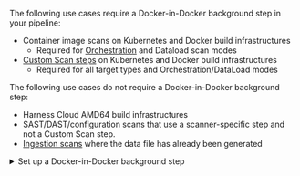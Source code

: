 The following use cases require a Docker-in-Docker background step in your pipeline:
- Container image scans on Kubernetes and Docker build infrastructures
  - Required for [Orchestration](/docs/security-testing-orchestration/orchestrate-and-ingest/run-an-orchestrated-scan-in-sto) and Dataload scan modes
- [Custom Scan steps](/docs/security-testing-orchestration/sto-techref-category/custom-scan-reference) on Kubernetes and Docker build infrastructures
  - Required for all target types and Orchestration/DataLoad modes

The following use cases do not require a Docker-in-Docker background step:
- Harness Cloud AMD64 build infrastructures
- SAST/DAST/configuration scans that use a scanner-specific step and not a Custom Scan step.
- [Ingestion scans](/docs/security-testing-orchestration/orchestrate-and-ingest/ingestion-workflows/ingest-scan-results-into-an-sto-pipeline) where the data file has already been generated

<details>
<summary>Set up a Docker-in-Docker background step</summary>

1. Go to the stage where you want to run the scan.

2. In **Overview**, add the shared path `/var/run`.

2. In **Execution**, do the following:

    1. Click **Add Step** and then choose **Background**.
    2. Configure the Background step as follows:
       1. Dependency Name = `dind`
       2. Container Registry = The Docker connector to download the DinD image. If you don't have one defined, go to [Docker connector settings reference](/docs/platform/connectors/cloud-providers/ref-cloud-providers/docker-registry-connector-settings-reference).
       3. Image = `docker:dind`
       4. Under **Entry Point**, add the following: `dockerd` 
          
          In most cases, using `dockerd` is a faster and more secure way to set up the background step. For more information, go to the **TLS** section in the [Docker quick reference](https://hub.docker.com/_/docker).

          If the DinD service doesn't start with `dockerd`, clear the **Entry Point** field and then run the pipeline again. This starts the service with the default [entry point](https://docs.docker.com/engine/reference/run/#entrypoint-default-command-to-execute-at-runtime).

       5. Under **Additional Configuration**, select the **Privileged** checkbox.



import Tabs from '@theme/Tabs';
import TabItem from '@theme/TabItem';


<Tabs>
  <TabItem value="Visual" label="Visual setup" default>

import set_up_harness_25 from '/docs/security-testing-orchestration/get-started/static/set-up-harness-for-sto-25.png'

<img src={set_up_harness_25} alt="Configure the background step" height="50%" width="50%" />



</TabItem>
<TabItem value="YAML" label="YAML setup" default>


Add a Background step to your pipeline and set it up as follows:

```yaml
- step:
   type: Background
   name: background-dind-service
   identifier: Background_1
   spec:
      connectorRef: CONTAINER_IMAGE_REGISTRY_CONNECTOR
      image: docker:dind
      shell: Sh
      entrypoint:
         - dockerd
      privileged: true
```


</TabItem>
</Tabs>


</details>
